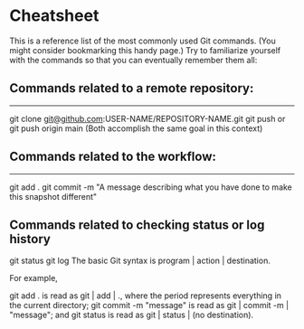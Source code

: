 # Cheatsheet

This is a reference list of the most commonly used Git commands. (You might consider bookmarking this handy page.) Try to familiarize yourself with the commands so that you can eventually remember them all:

## Commands related to a remote repository:

---

git clone git@github.com:USER-NAME/REPOSITORY-NAME.git
git push or git push origin main (Both accomplish the same goal in this context)

## Commands related to the workflow:

---

git add .
git commit -m "A message describing what you have done to make this snapshot different"

## Commands related to checking status or log history

git status
git log
The basic Git syntax is program | action | destination.

For example,

git add . is read as git | add | ., where the period represents everything in the current directory;
git commit -m "message" is read as git | commit -m | "message"; and
git status is read as git | status | (no destination).
